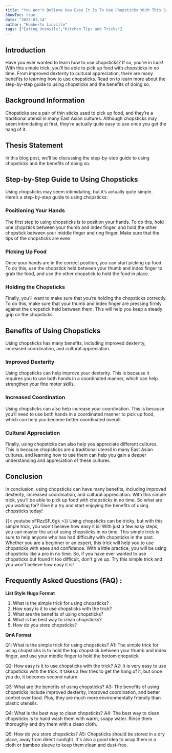 ```yaml
---
title: "You Won't Believe How Easy It Is To Use Chopsticks With This Simple Trick!"
ShowToc: true 
date: "2023-01-14"
author: "Humberto Linville" 
tags: ["Eating Utensils","Kitchen Tips and Tricks"]
---
```

## Introduction

Have you ever wanted to learn how to use chopsticks? If so, you’re in luck! With this simple trick, you’ll be able to pick up food with chopsticks in no time. From improved dexterity to cultural appreciation, there are many benefits to learning how to use chopsticks. Read on to learn more about the step-by-step guide to using chopsticks and the benefits of doing so. 

## Background Information

Chopsticks are a pair of thin sticks used to pick up food, and they’re a traditional utensil in many East Asian cultures. Although chopsticks may seem intimidating at first, they’re actually quite easy to use once you get the hang of it. 

## Thesis Statement

In this blog post, we’ll be discussing the step-by-step guide to using chopsticks and the benefits of doing so. 

## Step-by-Step Guide to Using Chopsticks

Using chopsticks may seem intimidating, but it’s actually quite simple. Here’s a step-by-step guide to using chopsticks: 

### Positioning Your Hands

The first step to using chopsticks is to position your hands. To do this, hold one chopstick between your thumb and index finger, and hold the other chopstick between your middle finger and ring finger. Make sure that the tips of the chopsticks are even. 

### Picking Up Food

Once your hands are in the correct position, you can start picking up food. To do this, use the chopstick held between your thumb and index finger to grab the food, and use the other chopstick to hold the food in place. 

### Holding the Chopsticks

Finally, you’ll want to make sure that you’re holding the chopsticks correctly. To do this, make sure that your thumb and index finger are pressing firmly against the chopstick held between them. This will help you keep a steady grip on the chopsticks. 

## Benefits of Using Chopsticks

Using chopsticks has many benefits, including improved dexterity, increased coordination, and cultural appreciation. 

### Improved Dexterity

Using chopsticks can help improve your dexterity. This is because it requires you to use both hands in a coordinated manner, which can help strengthen your fine motor skills. 

### Increased Coordination

Using chopsticks can also help increase your coordination. This is because you’ll need to use both hands in a coordinated manner to pick up food, which can help you become better coordinated overall. 

### Cultural Appreciation

Finally, using chopsticks can also help you appreciate different cultures. This is because chopsticks are a traditional utensil in many East Asian cultures, and learning how to use them can help you gain a deeper understanding and appreciation of these cultures. 

## Conclusion

In conclusion, using chopsticks can have many benefits, including improved dexterity, increased coordination, and cultural appreciation. With this simple trick, you’ll be able to pick up food with chopsticks in no time. So what are you waiting for? Give it a try and start enjoying the benefits of using chopsticks today!

{{< youtube xFRzzSF_6gk >}} 
Using chopsticks can be tricky, but with this simple trick, you won't believe how easy it is! With just a few easy steps, you can master the art of using chopsticks in no time. This simple trick is sure to help anyone who has had difficulty with chopsticks in the past. Whether you are a beginner or an expert, this trick will help you to use chopsticks with ease and confidence. With a little practice, you will be using chopsticks like a pro in no time. So, if you have ever wanted to use chopsticks but found it too difficult, don't give up. Try this simple trick and you won't believe how easy it is!

## Frequently Asked Questions (FAQ) :
**List Style Hugo Format**

1. What is the simple trick for using chopsticks?
2. How easy is it to use chopsticks with the trick?
3. What are the benefits of using chopsticks?
4. What is the best way to clean chopsticks?
5. How do you store chopsticks?

**QnA Format**

Q1: What is the simple trick for using chopsticks?
A1: The simple trick for using chopsticks is to hold the top chopstick between your thumb and index finger, and use your middle finger to hold the bottom chopstick.

Q2: How easy is it to use chopsticks with the trick?
A2: It is very easy to use chopsticks with the trick. It takes a few tries to get the hang of it, but once you do, it becomes second nature.

Q3: What are the benefits of using chopsticks?
A3: The benefits of using chopsticks include improved dexterity, improved coordination, and better control over food. Plus, they are much more environmentally friendly than plastic utensils.

Q4: What is the best way to clean chopsticks?
A4: The best way to clean chopsticks is to hand wash them with warm, soapy water. Rinse them thoroughly and dry them with a clean cloth.

Q5: How do you store chopsticks?
A5: Chopsticks should be stored in a dry place, away from direct sunlight. It's also a good idea to wrap them in a cloth or bamboo sleeve to keep them clean and dust-free.


